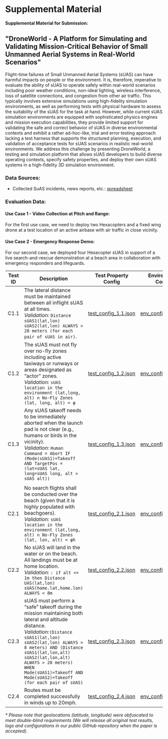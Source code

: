 # Supplemental Material

 __Supplemental Material for Submission:__

## "DroneWorld - A Platform for Simulating and Validating Mission-Critical Behavior of Small Unmanned Aerial Systems in Real-World Scenarios"

Flight-time failures of Small Unmanned Aerial Systems (sUAS) can have harmful impacts on people or the environment. It is, therefore, imperative to evaluate the ability of sUAS to operate safely within real-world scenarios including poor weather conditions, non-ideal lighting, wireless interference, loss of satellite connections, and congestion from other air traffic. This typically involves extensive simulations using high-fidelity simulation environments, as well as  performing tests with physical hardware to assess the suitability of the sUAS for the task at hand. However, while current sUAS simulation environments are equipped with sophisticated physics engines and mission execution capabilities, they provide limited support for validating the safe and correct behavior of sUAS in diverse environmental contexts and exhibit a rather ad-hoc-like, trial and error testing approach lacking a test harness that supports the structured planning, execution, and validation of acceptance tests for sUAS scenarios in realistic real-world environments. 
We address this challenge by presenting DroneWorld, a testing and simulation platform that allows sUAS developers to build diverse operating contexts, specify safety properties, and deploy their own sUAS systems in a high-fidelity 3D simulation environment.


### Data Sources:

- Collected SuAS incidents, news reports, etc.: [spreadsheet](data/report_overview.xls)

### Evaluation Data:

#### Use Case 1 - Video Collection at Pitch and Range:
For the first use case, we need to deploy two Hexacopters and a fixed wing drone at a test location of an active airbase with air traffic in close vicinity.

#### Use Case 2  - Emergency Response Demo:
For our second case, we deployed four Hexacopter sUAS in support of a live search-and-rescue demonstration at a beach area in collaboration with emergency responders and lifeguards.

| Test ID 	| Description                                                                                                                      	| Test Property Config                                    	| Environment Config                                    	|   	|
|---------	|----------------------------------------------------------------------------------------------------------------------------------	|---------------------------------------------------------	|-------------------------------------------------------	|---	|
| C1.1   	| The lateral distance must be maintained between all inflight sUAS at all times. <br> _Validation:_ ``Distance sUAS1(lat,lon) sUAS2(lat,lon) ALWAYS > 20 meters (for each pair of sUAS in air)``.  | [test_config_1.1.json](data/eval/test_config_1.1.json) 	| [env_config_1.1.json](data/eval/env_config_1.1.json) 	|   	|
| C1.2    	| The sUAS must not fly over no-fly zones including active taxiways or runways or areas designated as “actor” zones. <br> _Validation:_ ``sUAS location in the environment (lat,long, alt) ∩ No-Fly Zones (lat, long, alt) = φ`` 	| [test_config_1.2.json](data/eval/test_config_1.2.json) 	| [env_config_1.2.json](data/eval/env_config_1.2.json) 	|   	|
| C1.3    	| Any sUAS takeoff needs to be immediately aborted when the launch pad is not clear (e.g., humans or birds in the vicinity).<br> _Validation:_ ``Human Command = Abort IF (Mode(sUAS1)=Takeoff AND TargetPos =(lat=sUAS lat, long=sUAS long, alt > sUAS alt))`` 	| [test_config_1.3.json](data/eval/test_config_1.3.json) 	| [env_config_1.3.json](data/eval/env_config_1.3.json) 	|   	|
|         	|                                                                                                                                  	|                                                         	| 	|   	|
| C2.1    	| No search flights shall be conducted over the beach (given that it is highly populated with beachgoers).<br> _Validation:_ ``sUAS location in the environment (lat,long, alt) ∩ No-Fly Zones (lat, lon, alt) = φh``                                                                              	| [test_config_2.1.json](data/eval/test_config_2.1.json) 	| [env_config_2.1.json](data/eval/env_config_2.1.json) 	|   	|
| C2.2    	| No sUAS will land in the water or on the beach. All landings must be at home location. <br> _Validation:_ ``: if alt <= 1m then Distance  UAS(lat,lon) sUAS(home.lat,home.lon) ALWAYS < 8m``	| [test_config_2.2.json](data/eval/test_config_2.2.json) 	| [env_config_2.2.json](data/eval/env_config_2.2.json) 	|   	|
| C2.3    	| sUAS must perform a “safe” takeoff during the mission maintaining both lateral and altitude distance.  <br> _Validation:_``(Distance sUAS1(lat,lon) sUAS2(lat,lon) ALWAYS > 8 meters) AND (Distance sUAS1(lat,lon,alt) sUAS2(lat,lon,alt) ALWAYS > 20 meters) WHEN Mode(sUAS1)=Takeoff AND Mode(sUAS2)=Takeoff (for each pair of sUAS)`` | [test_config_2.3.json](data/eval/test_config_2.3.json) 	| [env_config_2.3.json](data/eval/env_config_2.3.json) 	|   	|
| C2.4    	| Routes must be completed successfully in winds up to 20mph.                                                                   	| [test_config_2.4.json](data/eval/test_config_2.4.json) 	| [env_config_2.4.json](data/eval/env_config_2.4.json) 	|   	|

_* Please note that geolocations (latitude, longitude) were obfuscated to meet double-blind requirements (We will release all original test results, logs and configurations in our public GitHub repository when the paper is accepted)._
